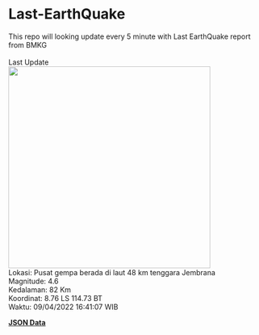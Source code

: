 # Last-EarthQuake
This repo will looking update every 5 minute with Last EarthQuake report from BMKG
<br>
<br>
Last Update
<br>
<img src="https://ews.bmkg.go.id/TEWS/data/20220409164107.mmi.jpg" width="400"/>
<br>
Lokasi: Pusat gempa berada di laut 48 km tenggara Jembrana <br>
Magnitude: 4.6 <br>
Kedalaman: 82 Km <br>
Koordinat: 8.76 LS 114.73 BT <br>
Waktu: 09/04/2022 16:41:07 WIB <br>

<a href="./data/data.json">**JSON Data**</a>
